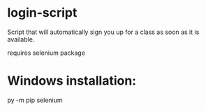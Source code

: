 # login-script
Script that will automatically sign you up for a class as soon as it is available.

requires selenium package

# Windows installation:
py -m pip selenium
